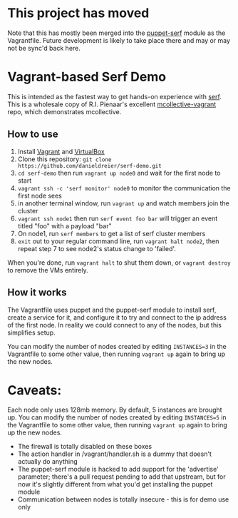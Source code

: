 # This project has moved
Note that this has mostly been merged into the [puppet-serf](https://github.com/davidcollom/puppet-serf) module as the Vagrantfile. Future development is likely to take place there and may or may not be sync'd back here.



Vagrant-based Serf Demo
=======================

This is intended as the fastest way to get hands-on experience with [serf](http://www.serfdom.io/). This
is a wholesale copy of R.I. Pienaar's excellent [mcollective-vagrant](https://github.com/ripienaar/mcollective-vagrant) repo, which demonstrates mcollective.


How to use
----------

1. Install [Vagrant](http://vagrantup.com) and [VirtualBox](http://virtualbox.org)
2. Clone this repository: `git clone https://github.com/danieldreier/serf-demo.git`
3. `cd serf-demo` then run `vagrant up node0` and wait for the first node to start
4. `vagrant ssh -c 'serf monitor' node0` to monitor the communication the first node sees
5. in another terminal window, run `vagrant up` and watch members join the cluster
6. `vagrant ssh node1` then run `serf event foo bar` will trigger an event titled "foo" with a payload "bar"
7. On node1, run `serf members` to get a list of serf cluster members
8. `exit` out to your regular command line, run `vagrant halt node2`, then repeat step 7 to see node2's status change to 'failed'.

When you're done, run `vagrant halt` to shut them down, or `vagrant destroy` to remove the VMs entirely.

How it works
------------

The Vagrantfile uses puppet and the puppet-serf module to install serf, create a service for it, and configure it to try and connect to the ip address of the first node. In reality we could connect to any of the nodes, but this simplifies setup.

You can modify the number of nodes created by editing `INSTANCES=3` in the Vagrantfile to some other value, then running `vagrant up` again to bring up the new nodes.

Caveats:
=======
Each node only uses 128mb memory. By default, 5 instances are brought up. You can modify the number of nodes created by editing `INSTANCES=5` in the Vagrantfile to some other value, then running `vagrant up` again to bring up the new nodes.

- The firewall is totally disabled on these boxes
- The action handler in /vagrant/handler.sh is a dummy that doesn't actually do anything
- The puppet-serf module is hacked to add support for the 'advertise' parameter; there's a pull request pending to add that upstream, but for now it's slightly different from what you'd get installing the puppet module
- Communication between nodes is totally insecure - this is for demo use only

